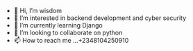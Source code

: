 - 👋 Hi, I’m wisdom
- 👀 I’m interested in backend development and cyber security
- 🌱 I’m currently learning Django
- 💞️ I’m looking to collaborate on python
- 📫 How to reach me ...+2348104250910


